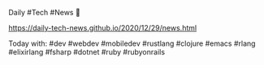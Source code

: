 
Daily #Tech #News 🐳

https://daily-tech-news.github.io/2020/12/29/news.html

Today with:
#dev #webdev #mobiledev #rustlang #clojure #emacs #rlang #elixirlang #fsharp #dotnet #ruby #rubyonrails

